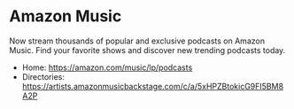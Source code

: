# Amazon Music
Now stream thousands of popular and exclusive podcasts on Amazon Music. Find your favorite shows and discover new trending podcasts today.

* Home: https://amazon.com/music/lp/podcasts
* Directories: https://artists.amazonmusicbackstage.com/c/a/5xHPZBtokicG9FI5BM8A2P
